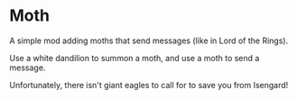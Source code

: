 # Moth

A simple mod adding moths that send messages (like in Lord of the Rings).

Use a white dandilion to summon a moth, and use a moth to send a message.

Unfortunately, there isn't giant eagles to call for to save you from Isengard!
